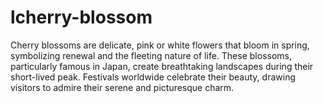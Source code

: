 # lcherry-blossom
Cherry blossoms are delicate, pink or white flowers that bloom in spring, symbolizing renewal and the fleeting nature of life. These blossoms, particularly famous in Japan, create breathtaking landscapes during their short-lived peak. Festivals worldwide celebrate their beauty, drawing visitors to admire their serene and picturesque charm.

